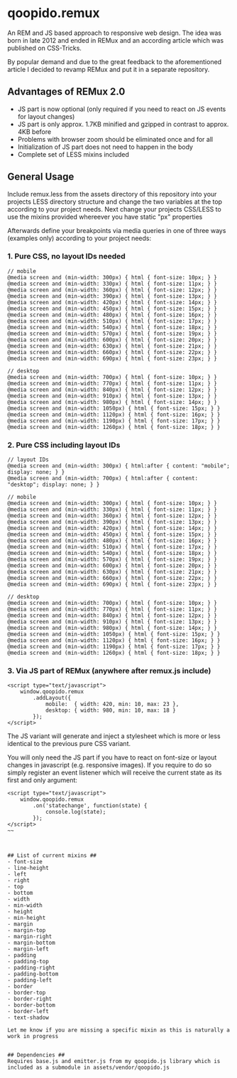 # qoopido.remux #
An REM and JS based approach to responsive web design. The idea was born in late 2012 and ended in REMux and an according article which was published on CSS-Tricks.

By popular demand and due to the great feedback to the aforementioned article I decided to revamp REMux and put it in a separate repository.


## Advantages of REMux 2.0 ##
- JS part is now optional (only required if you need to react on JS events for layout changes)
- JS part is only approx. 1.7KB minified and gzipped in contrast to approx. 4KB before
- Problems with browser zoom should be eliminated once and for all
- Initialization of JS part does not need to happen in the body
- Complete set of LESS mixins included


## General Usage ##
Include remux.less from the assets directory of this repository into your projects LESS directory structure and change the two variables at the top according to your project needs. Next change your projects CSS/LESS to use the mixins provided whereever you have static "px" properties

Afterwards define your breakpoints via media queries in one of three ways (examples only) according to your project needs:


### 1. Pure CSS, no layout IDs needed ###
~~~
// mobile
@media screen and (min-width: 300px) { html { font-size: 10px; } }
@media screen and (min-width: 330px) { html { font-size: 11px; } }
@media screen and (min-width: 360px) { html { font-size: 12px; } }
@media screen and (min-width: 390px) { html { font-size: 13px; } }
@media screen and (min-width: 420px) { html { font-size: 14px; } }
@media screen and (min-width: 450px) { html { font-size: 15px; } }
@media screen and (min-width: 480px) { html { font-size: 16px; } }
@media screen and (min-width: 510px) { html { font-size: 17px; } }
@media screen and (min-width: 540px) { html { font-size: 18px; } }
@media screen and (min-width: 570px) { html { font-size: 19px; } }
@media screen and (min-width: 600px) { html { font-size: 20px; } }
@media screen and (min-width: 630px) { html { font-size: 21px; } }
@media screen and (min-width: 660px) { html { font-size: 22px; } }
@media screen and (min-width: 690px) { html { font-size: 23px; } }

// desktop
@media screen and (min-width: 700px) { html { font-size: 10px; } }
@media screen and (min-width: 770px) { html { font-size: 11px; } }
@media screen and (min-width: 840px) { html { font-size: 12px; } }
@media screen and (min-width: 910px) { html { font-size: 13px; } }
@media screen and (min-width: 980px) { html { font-size: 14px; } }
@media screen and (min-width: 1050px) { html { font-size: 15px; } }
@media screen and (min-width: 1120px) { html { font-size: 16px; } }
@media screen and (min-width: 1190px) { html { font-size: 17px; } }
@media screen and (min-width: 1260px) { html { font-size: 18px; } }
~~~


### 2. Pure CSS including layout IDs ###
~~~
// layout IDs
@media screen and (min-width: 300px) { html:after { content: "mobile"; display: none; } }
@media screen and (min-width: 700px) { html:after { content: "desktop"; display: none; } }

// mobile
@media screen and (min-width: 300px) { html { font-size: 10px; } }
@media screen and (min-width: 330px) { html { font-size: 11px; } }
@media screen and (min-width: 360px) { html { font-size: 12px; } }
@media screen and (min-width: 390px) { html { font-size: 13px; } }
@media screen and (min-width: 420px) { html { font-size: 14px; } }
@media screen and (min-width: 450px) { html { font-size: 15px; } }
@media screen and (min-width: 480px) { html { font-size: 16px; } }
@media screen and (min-width: 510px) { html { font-size: 17px; } }
@media screen and (min-width: 540px) { html { font-size: 18px; } }
@media screen and (min-width: 570px) { html { font-size: 19px; } }
@media screen and (min-width: 600px) { html { font-size: 20px; } }
@media screen and (min-width: 630px) { html { font-size: 21px; } }
@media screen and (min-width: 660px) { html { font-size: 22px; } }
@media screen and (min-width: 690px) { html { font-size: 23px; } }

// desktop
@media screen and (min-width: 700px) { html { font-size: 10px; } }
@media screen and (min-width: 770px) { html { font-size: 11px; } }
@media screen and (min-width: 840px) { html { font-size: 12px; } }
@media screen and (min-width: 910px) { html { font-size: 13px; } }
@media screen and (min-width: 980px) { html { font-size: 14px; } }
@media screen and (min-width: 1050px) { html { font-size: 15px; } }
@media screen and (min-width: 1120px) { html { font-size: 16px; } }
@media screen and (min-width: 1190px) { html { font-size: 17px; } }
@media screen and (min-width: 1260px) { html { font-size: 18px; } }
~~~


### 3. Via JS part of REMux (anywhere after remux.js include) ###
~~~
<script type="text/javascript">
	window.qoopido.remux
		.addLayout({
			mobile:  { width: 420, min: 10, max: 23 },
			desktop: { width: 980, min: 10, max: 18 }
		});
</script>
~~~

The JS variant will generate and inject a stylesheet which is more or less identical to the previous pure CSS variant.

You will only need the JS part if you have to react on font-size or layout changes in javascript (e.g. responsive images). If you require to do so simply register an event listener which will receive the current state as its first and only argument:
~~~
<script type="text/javascript">
	window.qoopido.remux
		.on('statechange', function(state) {
			console.log(state);
		});
</script>
~~



## List of current mixins ##
- font-size
- line-height
- left
- right
- top
- bottom
- width
- min-width
- height
- min-height
- margin
- margin-top
- margin-right
- margin-bottom
- margin-left
- padding
- padding-top
- padding-right
- padding-bottom
- padding-left
- border
- border-top
- border-right
- border-bottom
- border-left
- text-shadow

Let me know if you are missing a specific mixin as this is naturally a work in progress


## Dependencies ##
Requires base.js and emitter.js from my qoopido.js library which is included as a submodule in assets/vendor/qoopido.js
